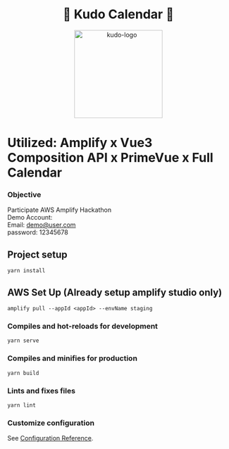 <h1 align="center">🚀 Kudo Calendar 🚀</h1>
<p align="center">
<img src="https://user-images.githubusercontent.com/60088954/191899195-c87fdd6d-62e0-44b0-a719-05ad70386b45.png" alt="kudo-logo" width="200" height="200" />
</p>

# Utilized: Amplify x Vue3 Composition API x PrimeVue x Full Calendar

### Objective
Participate AWS Amplify Hackathon
<br/>
Demo Account:
<br/>
Email: demo@user.com
<br/>
password: 12345678

## Project setup
```
yarn install
```

## AWS Set Up (Already setup amplify studio only)
```
amplify pull --appId <appId> --envName staging
```
### Compiles and hot-reloads for development
```
yarn serve
```

### Compiles and minifies for production
```
yarn build
```

### Lints and fixes files
```
yarn lint
```

### Customize configuration
See [Configuration Reference](https://cli.vuejs.org/config/).
